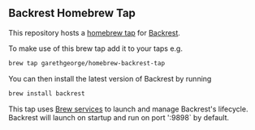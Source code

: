 ## Backrest Homebrew Tap

This repository hosts a [homebrew tap](https://docs.brew.sh/Taps) for [Backrest](https://github.com/garethgeorge/backrest).

To make use of this brew tap add it to your taps e.g.

```sh
brew tap garethgeorge/homebrew-backrest-tap
```

You can then install the latest version of Backrest by running

```sh
brew install backrest
```

This tap uses [Brew services](https://github.com/Homebrew/homebrew-services) to launch and manage Backrest's lifecycle. Backrest will launch on startup and run on port ':9898` by default.
